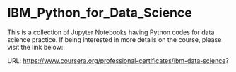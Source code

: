 # IBM_Python_for_Data_Science

This is a collection of Jupyter Notebooks having Python codes for data science practice. 
If being interested in more details on the course, please visit the link below:

URL: https://www.coursera.org/professional-certificates/ibm-data-science?
